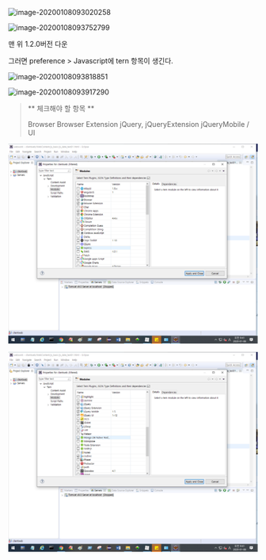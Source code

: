 ![image-20200108093020258](C:\Users\student\AppData\Roaming\Typora\typora-user-images\image-20200108093020258.png)

![image-20200108093752799](C:\Users\student\AppData\Roaming\Typora\typora-user-images\image-20200108093752799.png)

맨 위 1.2.0버전 다운

그러면 preference > Javascript에 tern 항목이 생긴다. 

![image-20200108093818851](C:\Users\student\AppData\Roaming\Typora\typora-user-images\image-20200108093818851.png)

![image-20200108093917290](C:\Users\student\AppData\Roaming\Typora\typora-user-images\image-20200108093917290.png)



> ** 체크해야 할 항목 **
>
>  Browser
> Browser Extension
> jQuery,
> jQueryExtension
> jQueryMobile / UI 

![image-20200108094126551](images/image-20200108094126551.png)

![image-20200108094144632](images/image-20200108094144632.png)
